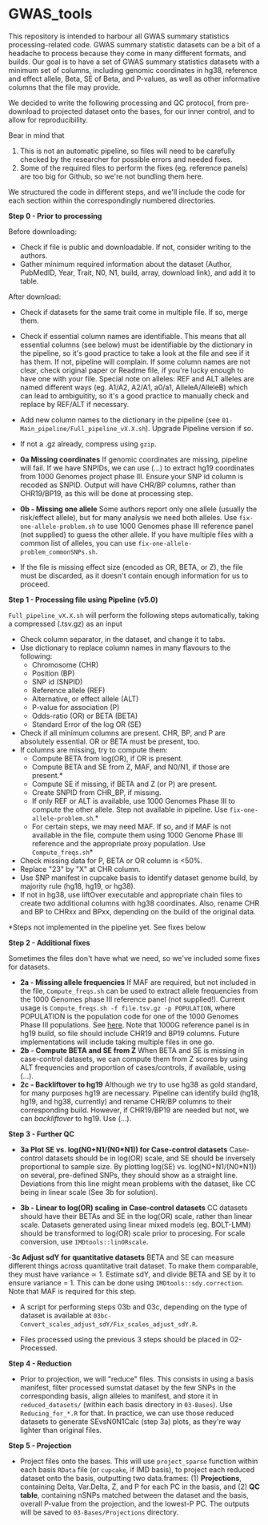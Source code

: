 # GWAS_tools

This repository is intended to harbour all GWAS summary statistics processing-related code.
GWAS summary statistic datasets can be a bit of a headache to process because they come in many different formats, and builds.
Our goal is to have a set of GWAS summary statistics datasets with a minimum set of columns, including genomic coordinates in hg38,
reference and effect allele, Beta, SE of Beta, and P-values, as well as other informative columns that the file may provide.

We decided to write the following processing and QC protocol, from pre-download to projected dataset onto the bases, for our inner control,
and to allow for reproducibility.

Bear in mind that 
1. This is not an automatic pipeline, so files will need to be carefully checked by the researcher for possible errors and needed fixes.
2. Some of the required files to perform the fixes (eg. reference panels) are too big for Github, so we're not bundling them here.

We structured the code in different steps, and we'll include the code for each section within the correspondingly numbered directories.

**Step 0 - Prior to processing**

Before downloading:

- Check if file is public and downloadable. If not, consider writing to the authors.
- Gather minimum required information about the dataset (Author, PubMedID, Year, Trait, N0, N1, build, array, download link), and add it to table.

After download:

- Check if datasets for the same trait come in multiple file. If so, merge them.
- Check if essential column names are identifiable. This means that all essential columns (see below) must be identifiable by the dictionary in the pipeline, so it's good practice to take a look at the file and see if it has them. If not, pipeline will complain. If some column names are not clear, check original paper or Readme file, if you're lucky enough to have one with your file.
Special note on alleles: REF and ALT alleles are named different ways (eg. A1/A2, A2/A1, a0/a1, AlleleA/AlleleB) which can lead to ambiguitity, so it's a good practice to manually check and replace by REF/ALT if necessary.
- Add new column names to the dictionary in the pipeline (see `01-Main_pipeline/Full_pipeline_vX.X.sh`). Upgrade Pipeline version if so.
- If not a .gz already, compress using `gzip`.

- **0a Missing coordinates** If genomic coordinates are missing, pipeline will fail. If we have SNPIDs, we can use (...) to extract hg19 coordinates from 1000 Genomes project phase III. Ensure your SNP id column is recoded as SNPID. Output will have CHR/BP columns, rather than CHR19/BP19, as this will be done at processing step.
- **0b - Missing one allele** Some authors report only one allele (usually the risk/effect allele), but for many analysis we need both alleles. Use `fix-one-allele-problem.sh` to use 1000 Genomes phase III reference panel (not supplied) to guess the other allele. If you have multiple files with a common list of alleles, you can use `fix-one-allele-problem_commonSNPs.sh`.

- If the file is missing effect size (encoded as OR, BETA, or Z), the file must be discarded, as it doesn't contain enough information for us to proceed.


**Step 1 - Processing file using Pipeline (v5.0)**

`Full_pipeline_vX.X.sh` will perform the following steps automatically, taking a compressed (.tsv.gz) as an input
- Check column separator, in the dataset, and change it to tabs.
- Use dictionary to replace column names in many flavours to the following:
    - Chromosome (CHR)
    - Position (BP)
    - SNP id (SNPID)
    - Reference allele (REF)
    - Alternative, or effect allele (ALT)
    - P-value for association (P)
    - Odds-ratio (OR) or BETA (BETA)
    - Standard Error of the log OR (SE)
- Check if all minimum columns are present. CHR, BP, and P are absolutely essential. OR or BETA must be present, too.
- If columns are missing, try to compute them:
    - Compute BETA from log(OR), if OR is present.
    - Compute BETA and SE from Z, MAF, and N0/N1, if those are present.*
    - Compute SE if missing, if BETA and Z (or P) are present.
    - Create SNPID from CHR_BP, if missing.
    - If only REF or ALT is available, use 1000 Genomes Phase III to compute the other allele. Step not available in pipeline. Use `fix-one-allele-problem.sh`.*
    - For certain steps, we may need MAF. If so, and if MAF is not available in the file, compute them using 1000 Genome Phase III reference and the appropriate proxy population. Use `Compute_freqs.sh`*
- Check missing data for P, BETA or OR column is <50%.
- Replace "23" by "X" at CHR column.
- Use SNP manifest in cupcake basis to identify dataset genome build, by majority rule (hg18, hg19, or hg38).
- If not in hg38, use liftOver executable and appropriate chain files to create two additional columns with hg38 coordinates. Also, rename CHR and BP to CHRxx and BPxx, depending on the build of the original data.

*Steps not implemented in the pipeline yet. See fixes below

**Step 2 - Additional fixes**

Sometimes the files don't have what we need, so we've included some fixes for datasets.
- **2a - Missing allele frequencies** If MAF are required, but not included in the file, `Compute_freqs.sh` can be used to extract allele frequencies from the 1000 Genomes phase III reference panel (not supplied!). Current usage is `Compute_freqs.sh -f file.tsv.gz -p POPULATION`, where POPULATION is the population code for one of the 1000 Genomes Phase III populations. See [here](https://www.internationalgenome.org/faq/which-populations-are-part-your-study/). Note that 1000G reference panel is in hg19 build, so file should include CHR19 and BP19 columns. Future implementations will include taking multiple files in one go.
- **2b - Compute BETA and SE from Z** When BETA and SE is missing in case-control datasets, we can compute them from Z scores by using ALT frequencies and proportion of cases/controls, if available, using (...).
- **2c - Backliftover to hg19** Although we try to use hg38 as gold standard, for many purposes hg19 are necessary. Pipeline can identify build (hg18, hg19, and hg38, currently) and rename CHR/BP columns to their corresponding build. However, if CHR19/BP19 are needed but not, we can *backliftover* to hg19. Use (...).
 

**Step 3 - Further QC**

- **3a Plot SE vs. log(N0+N1/(N0*N1)) for Case-control datasets** Case-control datasets should be in log(OR) scale, and SE should be inversely proportional to sample size. By plotting log(SE) vs. log(N0+N1/(N0*N1)) on several, pre-defined SNPs, they should show as a straight line. Deviations from this line might mean problems with the dataset, like CC being in linear scale (See 3b for solution).

- **3b - Linear to log(OR) scaling in Case-control datasets** CC datasets should have their BETAs and SE in the log(OR) scale, rather than linear scale. Datasets generated using linear mixed models (eg. BOLT-LMM) should be transformed to log(OR) scale prior to procesing. For scale conversion, use `IMDtools::linORscale`.

-**3c Adjust sdY for quantitative datasets** BETA and SE can measure different things across quantitative trait dataset. To make them comparable, they must have variance ≃ 1. Estimate sdY, and divide BETA and SE by it to ensure variance = 1. This can be done using `IMDtools::sdy.correction`. Note that MAF is required for this step.

- A script for performing steps 03b and 03c, depending on the type of dataset is available at `03bc-Convert_scales_adjust_sdY/Fix_scales_adjust_sdY.R`.

- Files processed using the previous 3 steps should be placed in 02-Processed.

**Step 4 - Reduction**

- Prior to projection, we will "reduce" files. This consists in using a basis manifest, filter processed sumstat dataset by the few SNPs in the corresponding basis, align alleles to manifest, and store it in `reduced_datasets/` (within each basis directory in `03-Bases`). Use `Reducing_for_*.R` for that. In practice, we can use those reduced datasets to generate SEvsN0N1Calc (step 3a) plots, as they're way lighter than original files.

**Step 5 - Projection**

- Project files onto the bases. This will use `project_sparse` function within each basis `RData` file (or `cupcake`, if IMD basis), to project each reduced dataset onto the basis, outputting two data.frames: (1) **Projections**, containing Delta, Var.Delta, Z, and P for each PC in the basis, and (2) **QC table**, containing nSNPs matched between the dataset and the basis, overall P-value from the projection, and the lowest-P PC. The outputs will be saved to `03-Bases/Projections` directory.




